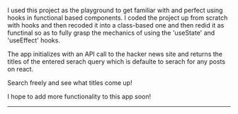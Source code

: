 I used this project as the playground to get familiar with and perfect using hooks in functional based components. I coded the project up from scratch with hooks and then recoded it into a class-based one and then redid it as functinal so as to fully grasp the mechanics of using the 'useState' and 'useEffect' hooks.

The app initializes with an API call to the hacker news site and returns the titles of the entered serach query which is defaulte to serach for any posts on react. 

Search freely and see what titles come up! 

I hope to add more functionality to this app soon!

---------------------------------------------------------------------------------------------------------------------------------------------------------------------
